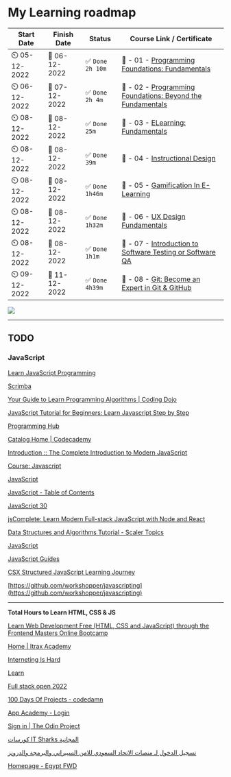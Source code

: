 # My Learning roadmap

Start Date | Finish Date | Status | Course Link / Certificate
------------ | ------------- | ------------- | -------------
⏲️   05-12-2022  | 📅  06-12-2022   | ✅ `Done` `2h 10m`  |  💼  - 01 - [Programming Foundations: Fundamentals](https://user-images.githubusercontent.com/18606136/205850580-981680fe-a56d-439a-b9cf-e96ca41066b6.png)
⏲️   06-12-2022  | 📅  07-12-2022   | ✅ `Done` `2h 4m`  |  💼  - 02 - [Programming Foundations: Beyond the Fundamentals](https://user-images.githubusercontent.com/18606136/206301083-1fc350f6-328e-4aa9-8a56-b18e864ba686.png)
⏲️   08-12-2022  | 📅  08-12-2022   | ✅ `Done` `25m`  |  💼  - 03 - [ELearning: Fundamentals](https://user-images.githubusercontent.com/18606136/206438868-70b8ea35-bb8c-4445-8dbf-deed745eb513.png)
⏲️   08-12-2022  | 📅  08-12-2022   | ✅ `Done` `39m`  |  💼  - 04 - [Instructional Design](https://user-images.githubusercontent.com/18606136/206454141-e18823f1-220c-4b36-bd84-54c62c8c597d.png)
⏲️   08-12-2022  | 📅  08-12-2022   | ✅ `Done` `1h46m`  |  💼  - 05 - [Gamification In E-Learning](https://user-images.githubusercontent.com/18606136/206458659-2434be9a-45e6-4271-bce6-a8c60f0d89d4.png)
⏲️   08-12-2022  | 📅  08-12-2022   | ✅ `Done` `1h32m`  |  💼  - 06 - [UX Design Fundamentals](https://user-images.githubusercontent.com/18606136/206509626-47b6de57-6037-44c3-9d52-ab0a4da932ae.png)
⏲️   08-12-2022  | 📅  08-12-2022   | ✅ `Done` `1h1m`  |  💼  - 07 - [Introduction to Software Testing or Software QA](https://www.udemy.com/course/introduction-to-software-testing-or-software-qa/?id=*fXwwmOZxWA&mid=39197&u1=120189_&murl=https://www.udemy.com/&ranMID=39197&ranEAID=*fXwwmOZxWA&ranSiteID=.fXwwmOZxWA-yJ6AnnVHeOfy_6efI._ZnA&LSNPUBID=*fXwwmOZxWA&utm_source=aff-campaign&utm_medium=udemyads)
⏲️   09-12-2022  | 📅  11-12-2022   | ✅ `Done` `4h39m`  |  💼  - 08 - [Git: Become an Expert in Git & GitHub](https://www.udemy.com/course/git-expert-4-hours/)

<img src="https://img.shields.io/badge/Total%20Number%20Of%20Hours%20Spent-11h36m-blue">

---
##  TODO
### JavaScript

[](https://www.rithmschool.com/courses/javascript-computer-science-fundamentals)

[Learn JavaScript Programming](https://www.programiz.com/javascript)

[Scrimba](https://scrimba.com/topic/javascript?ref=java5cript.com)

[Your Guide to Learn Programming Algorithms | Coding Dojo](https://algorithm.codingdojo.com/lesson)

[JavaScript Tutorial for Beginners: Learn Javascript Step by Step](https://www.guru99.com/interactive-javascript-tutorials.html)

[Programming Hub](https://programminghub.io/learn)

[Catalog Home | Codecademy](https://www.codecademy.com/catalog)

[Introduction :: The Complete Introduction to Modern JavaScript](https://jscomplete.com/learn/complete-intro-modern-javascript)

[Course: Javascript](https://maharatech.gov.eg/course/view.php?id=741)

[JavaScript](https://egghead.io/q/javascript?access_state=free)

[JavaScript - Table of Contents](https://www.quirksmode.org/js/contents.html)

[JavaScript 30](https://javascript30.com/)

[jsComplete: Learn Modern Full-stack JavaScript with Node and React](https://jscomplete.com/)

[Data Structures and Algorithms Tutorial - Scaler Topics](https://www.scaler.com/topics/data-structures/)

[JavaScript](https://www.codeguage.com/courses/js/)

[JavaScript Guides](https://sebhastian.com/javascript-tutorials/)

[](https://data-flair.training/blogs/javascript-architecture/)

[CSX Structured JavaScript Learning Journey](https://csx.codesmith.io/home)

[https://github.com/workshopper/javascripting](https://github.com/workshopper/javascripting)

---

**Total Hours to Learn HTML, CSS & JS**

[Learn Web Development Free (HTML, CSS and JavaScript) through the Frontend Masters Online Bootcamp](https://frontendmasters.com/bootcamp/)

[Home | Itrax Academy](https://itraxacademy.com/)

[Interneting Is Hard](https://www.internetingishard.com/)

[Learn](https://web.dev/learn/)

[Full stack open 2022](https://fullstackopen.com/en/)

[100 Days Of Projects - codedamn](https://codedamn.com/learn/100-days-of-projects)

[App Academy - Login](https://my.appacademy.io/login?returnUrl=https%3A%2F%2Fmy.appacademy.io%2F)

[Sign in | The Odin Project](https://www.theodinproject.com/dashboard)

[كورسات IT Sharks المجانية](https://it-sharks.com/)

[تسجيل الدخول لـ منصات الاتحاد السعودي للامن السيبراني والبرمجة والدرونز](https://sso.safcsp.cloud/auth/realms/main/protocol/openid-connect/auth?client_id=dashboard&redirect_uri=https%3A%2F%2Fsatr.codes%2Fcourses%2F7134c272-d7d6-40cf-bf3f-05cbe4f02fed%2Fsession%2F57c9442f-01ad-47f4-b00d-d0bc0091bf9a%2Fview&state=47199b50-721a-4288-8387-8af89f32097b&response_mode=fragment&response_type=code&scope=openid&nonce=70cc73dc-e4a3-458b-80e6-0c8f961dda87)

[Homepage - Egypt FWD](https://egfwd.com/)



<!-- ⭕️ /> 

